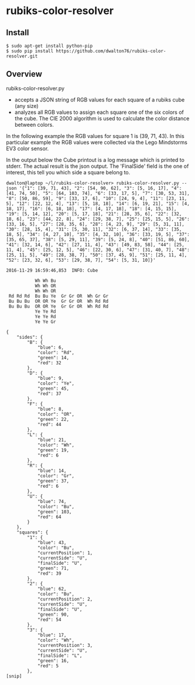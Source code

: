 # rubiks-color-resolver

## Install
```
$ sudo apt-get install python-pip
$ sudo pip install https://github.com/dwalton76/rubiks-color-resolver.git
```

## Overview
rubiks-color-resolver.py
- accepts a JSON string of RGB values for each square of a rubiks cube (any size)
- analyzes all RGB values to assign each square one of the six colors of the cube. The CIE 2000 algorithm is used to calculate the color distance between colors.

In the following example the RGB values for square 1 is (39, 71, 43).  In this
particular example the RGB values were collected via the Lego Mindstorms EV3
color sensor.

In the output below the Cube printout is a log message which is printed to stderr.
The actual result is the json output. The 'FinalSide' field is the one of
interest, this tell you which side a square belong to.
```
dwalton@laptop ~/l/rubiks-color-resolver> rubiks-color-resolver.py --json '{"1": [39, 71, 43], "2": [54, 90, 62], "3": [5, 16, 17], "4": [41, 74, 50], "5": [64, 103, 74], "6": [33, 17, 5], "7": [30, 53, 31], "8": [50, 86, 59], "9": [33, 17, 6], "10": [24, 9, 4], "11": [23, 11, 5], "12": [22, 12, 4], "13": [5, 18, 18], "14": [6, 19, 21], "15": [4, 18, 17], "16": [6, 18, 18], "17": [4, 17, 18], "18": [4, 15, 15], "19": [5, 14, 12], "20": [5, 17, 18], "21": [28, 35, 6], "22": [32, 18, 6], "23": [44, 22, 8], "24": [29, 38, 7], "25": [25, 15, 5], "26": [33, 16, 5], "27": [28, 35, 6], "28": [4, 23, 9], "29": [5, 31, 11], "30": [28, 15, 4], "31": [5, 30, 11], "32": [6, 37, 14], "33": [35, 18, 5], "34": [4, 27, 10], "35": [4, 32, 10], "36": [33, 19, 5], "37": [35, 65, 37], "38": [5, 29, 11], "39": [5, 24, 8], "40": [51, 86, 60], "41": [32, 14, 6], "42": [27, 11, 4], "43": [49, 83, 58], "44": [25, 11, 4], "45": [25, 12, 5], "46": [22, 30, 6], "47": [31, 40, 7], "48": [25, 11, 5], "49": [28, 38, 7], "50": [37, 45, 9], "51": [25, 11, 4], "52": [23, 32, 6], "53": [29, 38, 7], "54": [5, 31, 10]}'

2016-11-29 16:59:46,853  INFO: Cube

           Wh Wh Bu
           Wh Wh OR
           Wh Wh OR
 Rd Rd Rd  Bu Bu Ye  Gr Gr OR  Wh Gr Gr
 Bu Bu Bu  OR OR Ye  Gr Gr OR  Wh Rd Rd
 Bu Bu Bu  OR OR Ye  Gr Gr OR  Wh Rd Rd
           Ye Ye Rd
           Ye Ye Rd
           Ye Ye Gr

{
    "sides": {
        "B": {
            "blue": 6,
            "color": "Rd",
            "green": 14,
            "red": 32
        },
        "D": {
            "blue": 9,
            "color": "Ye",
            "green": 45,
            "red": 37
        },
        "F": {
            "blue": 8,
            "color": "OR",
            "green": 22,
            "red": 44
        },
        "L": {
            "blue": 21,
            "color": "Wh",
            "green": 19,
            "red": 6
        },
        "R": {
            "blue": 14,
            "color": "Gr",
            "green": 37,
            "red": 6
        },
        "U": {
            "blue": 74,
            "color": "Bu",
            "green": 103,
            "red": 64
        }
    },
    "squares": {
        "1": {
            "blue": 43,
            "color": "Bu",
            "currentPosition": 1,
            "currentSide": "U",
            "finalSide": "U",
            "green": 71,
            "red": 39
        },
        "2": {
            "blue": 62,
            "color": "Bu",
            "currentPosition": 2,
            "currentSide": "U",
            "finalSide": "U",
            "green": 90,
            "red": 54
        },
        "3": {
            "blue": 17,
            "color": "Wh",
            "currentPosition": 3,
            "currentSide": "U",
            "finalSide": "L",
            "green": 16,
            "red": 5
        },
[snip]
```
